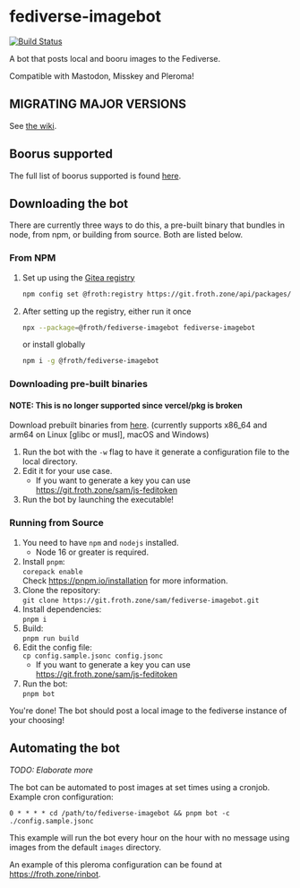 # fediverse-imagebot

[![Build Status](https://ci.git.froth.zone/api/badges/sam/fediverse-imagebot/status.svg)](https://ci.git.froth.zone/sam/fediverse-imagebot)

A bot that posts local and booru images to the Fediverse.

Compatible with Mastodon, Misskey and Pleroma!

## MIGRATING MAJOR VERSIONS

See [the wiki](https://git.froth.zone/sam/fediverse-imagebot/wiki/Migrating).

## Boorus supported

The full list of boorus supported is found [here](https://github.com/AtoraSuunva/booru/blob/master/src/sites.json).

## Downloading the bot

There are currently three ways to do this, a pre-built binary that bundles in node, from npm, or building from source. Both are listed below.

### From NPM

1. Set up using the [Gitea registry](https://git.froth.zone/sam/fediverse-imagebot/packages)

   ```sh
   npm config set @froth:registry https://git.froth.zone/api/packages/sam/npm/
   ```

2. After setting up the registry, either run it once

   ```sh
   npx --package=@froth/fediverse-imagebot fediverse-imagebot
   ```

   or install globally

   ```sh
   npm i -g @froth/fediverse-imagebot
   ```

### Downloading pre-built binaries

#### NOTE: This is no longer supported since vercel/pkg is broken

Download prebuilt binaries from [here](https://git.froth.zone/sam/fediverse-imagebot/releases/latest). (currently supports x86_64 and arm64 on Linux
[glibc or musl], macOS and Windows)

1. Run the bot with the `-w` flag to have it generate a configuration file to the local directory.
2. Edit it for your use case.
   - If you want to generate a key you can use <https://git.froth.zone/sam/js-feditoken>
3. Run the bot by launching the executable!

### Running from Source

1. You need to have `npm` and `nodejs` installed.
   - Node 16 or greater is required.
2. Install `pnpm`: \
   `corepack enable` \
    Check <https://pnpm.io/installation> for more information.
3. Clone the repository: \
   `git clone https://git.froth.zone/sam/fediverse-imagebot.git`
4. Install dependencies: \
   `pnpm i`
5. Build: \
   `pnpm run build`
6. Edit the config file: \
   `cp config.sample.jsonc config.jsonc`
   - If you want to generate a key you can use https://git.froth.zone/sam/js-feditoken
7. Run the bot: \
   `pnpm bot`

You're done! The bot should post a local image to the fediverse instance of your choosing!

## Automating the bot

_TODO: Elaborate more_

The bot can be automated to post images at set times using a cronjob. \
Example cron configuration:

```
0 * * * * cd /path/to/fediverse-imagebot && pnpm bot -c ./config.sample.jsonc
```

This example will run the bot every hour on the hour with no message using images from the default `images` directory.

An example of this pleroma configuration can be found at https://froth.zone/rinbot.
